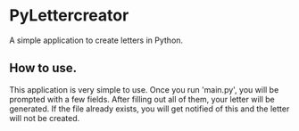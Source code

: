 # PyLettercreator
A simple application to create letters in Python.
## How to use.
This application is very simple to use. Once you run 'main.py', you will be prompted with a few fields. After filling out all of them, your letter will be generated. If the file already exists, you will get notified of this and the letter will not be created.
